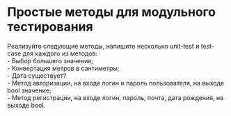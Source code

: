 # Простые методы для модульного тестирования
Реализуйте следующие методы, напишите несколько unit-test и test-case для каждого из методов:  
    - Выбор большего значения;  
    - Конвертация метров в сантиметры;  
    - Дата существует?  
    - Метод авторизации, на входе логин и пароль пользователя, на выходе bool значение;  
    - Метод регистрации, на входе логин, пароль, почта, дата рождения, на выходе bool.
